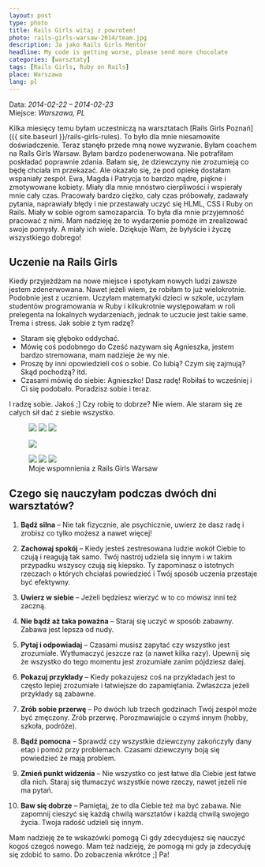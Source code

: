 ```yaml
---
layout: post
type: photo
title: Rails Girls witaj z powrotem!
photo: rails-girls-warsaw-2014/team.jpg
description: Ja jako Rails Girls Mentor
headline: My code is getting worse, please send more chocolate
categories: [warsztaty]
tags: [Rails Girls, Ruby on Rails]
place: Warszawa
lang: pl
---
```


Data: *2014-02-22 – 2014-02-23*<br>
Miejsce: *Warszawa, PL*

Kilka miesięcy temu byłam uczestniczą na warsztatach [Rails Girls Poznań]({{ site.baseurl }}/rails-girls-rules). To było dla mnie niesamowite doświadczenie. Teraz stanęło przede mną nowe wyzwanie. Byłam coachem na Rails Girls Warsaw. Byłam bardzo podenerwowana. Nie potrafiłam poskładać poprawnie zdania. Bałam się, że dziewczyny nie zrozumieją co będę chciała im przekazać. Ale okazało się, że pod opiekę dostałam wspaniały zespół. Ewa, Magda i Patrycja to bardzo mądre, piękne i zmotywowane kobiety. Miały dla mnie mnóstwo cierpliwości i wspierały mnie cały czas. Pracowały bardzo ciężko, cały czas próbowały, zadawały pytania, naprawiały błędy i nie przestawały uczyć się HLML, CSS i Ruby on Rails. Miały w sobie ogrom samozaparcia. To była dla mnie przyjemność pracować z nimi. Mam nadzieję że to wydarzenie pomoże im zrealizować swoje pomysły. A miały ich wiele. Dziękuje Wam, że byłyście i życzę wszystkiego dobrego!

## Uczenie na Rails Girls

Kiedy przyjeżdżam na nowe miejsce i spotykam nowych ludzi zawsze jestem zdenerwowana. Nawet jeżeli wiem, że robiłam to już wielokrotnie. Podobnie jest z uczniem. Uczyłam matematyki dzieci w szkole, uczyłam studentów programowania w Ruby i kilkukrotnie występowałam w roli prelegenta na lokalnych wydarzeniach, jednak to uczucie jest takie same. Trema i stress. Jak sobie z tym radzę?

- Staram się głęboko oddychać.
- Mówię coś podobnego do Cześć nazywam się Agnieszka, jestem bardzo stremowana, mam nadzieje że wy nie.
- Proszę by inni opowiedzieli coś o sobie. Co lubią? Czym się zajmują? Skąd pochodzą? itd.
- Czasami mówię do siebie: Agnieszko! Dasz radę! Robiłaś to wcześniej i Ci się podobało. Poradzisz sobie i teraz.

I radzę sobie. Jakoś ;]
Czy robię to dobrze? Nie wiem. Ale staram się ze całych sił dać z siebie wszystko.

<figure class="third">
  <a href="{{ site.baseurl_root }}/images/rails-girls-warsaw-2014/learning.jpg"><img src="{{ site.baseurl_root }}/images/rails-girls-warsaw-2014/learning.jpg"></a>
  <a href="{{ site.baseurl_root }}/images/rails-girls-warsaw-2014/food.jpg"><img src="{{ site.baseurl_root }}/images/rails-girls-warsaw-2014/food.jpg"></a>
  <a href="{{ site.baseurl_root }}/images/rails-girls-warsaw-2014/learning2.jpg"><img src="{{ site.baseurl_root }}/images/rails-girls-warsaw-2014/learning2.jpg"></a>
</figure>
<figure>
  <a href="{{ site.baseurl_root }}/images/rails-girls-warsaw-2014/all.jpg"><img src="{{ site.baseurl_root }}/images/rails-girls-warsaw-2014/all.jpg"></a>
</figure>
<figure class="third">
  <a href="{{ site.baseurl_root }}/images/rails-girls-warsaw-2014/mentors.jpg"><img src="{{ site.baseurl_root }}/images/rails-girls-warsaw-2014/mentors.jpg"></a>
  <a href="{{ site.baseurl_root }}/images/rails-girls-warsaw-2014/pictures.jpg"><img src="{{ site.baseurl_root }}/images/rails-girls-warsaw-2014/pictures.jpg"></a>
  <a href="{{ site.baseurl_root }}/images/rails-girls-warsaw-2014/team.jpg"><img src="{{ site.baseurl_root }}/images/rails-girls-warsaw-2014/team.jpg"></a>
  <figcaption>Moje wspomnienia z Rails Girls Warsaw</figcaption>
</figure>

## Czego się nauczyłam podczas dwóch dni warsztatów?

1. **Bądź silna** – Nie tak fizycznie, ale psychicznie, uwierz że dasz radę i zrobisz co tylko możesz a nawet więcej!

2. **Zachowaj spokój** – Kiedy jesteś zestresowana ludzie wokół Ciebie to czują i reagują tak samo. Twój nastrój udziela się innym i w takim przypadku wszyscy czują się kiepsko. Ty zapominasz o istotnych rzeczach o których chciałaś powiedzieć i Twój sposób uczenia przestaje być efektywny.

3. **Uwierz w siebie** – Jeżeli będziesz wierzyć w to co mówisz inni też zaczną.

4. **Nie bądź aż taka poważna** – Staraj się uczyć w sposób zabawny. Zabawa jest lepsza od nudy.

5. **Pytaj i odpowiadaj** – Czasami musisz zapytać czy wszystko jest zrozumiałe. Wytłumaczyć jeszcze raz (a nawet kilka razy). Upewnij się że wszystko do tego momentu jest zrozumiałe zanim pójdziesz dalej.

6. **Pokazuj przykłady** – Kiedy pokazujesz coś na przykładach jest to często lepiej zrozumiałe i łatwiejsze do zapamiętania. Zwłaszcza jeżeli przykłady są zabawne.

7. **Zrób sobie przerwę** – Po dwóch lub trzech godzinach Twój zespół może być zmęczony. Zrób przerwę. Porozmawiajcie o czymś innym (hobby, szkoła, podróże).

8. **Bądź pomocna** – Sprawdź czy wszystkie dziewczyny zakończyły dany etap i pomóż przy problemach. Czasami dziewczyny boją się powiedzieć że mają problem.

9. **Zmień punkt widzenia** – Nie wszystko co jest łatwe dla Ciebie jest łatwe dla nich. Staraj się tłumaczyć wszystkie nowe rzeczy, nawet jeżeli nie ma pytań.

10. **Baw się dobrze** – Pamiętaj, że to dla Ciebie też ma być zabawa. Nie zapomnij cieszyć się każdą chwilą warsztatów i każdą chwilą swojego życia. Twoja radość udzieli się innym.

Mam nadzieję że te wskazówki pomogą Ci gdy zdecydujesz się nauczyć kogoś czegoś nowego. Mam też nadzieję, że pomogą mi gdy ja zdecyduję się zdobić to samo.
Do zobaczenia wkrótce ;] Pa!
